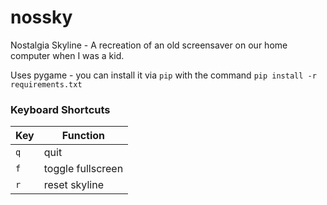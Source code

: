 # nossky
Nostalgia Skyline - A recreation of an old screensaver on our home computer when I was a kid. 

Uses pygame - you can install it via `pip` with the command `pip install -r requirements.txt`

### Keyboard Shortcuts
Key | Function
--- | ---
`q` | quit
`f` | toggle fullscreen
`r` | reset skyline
